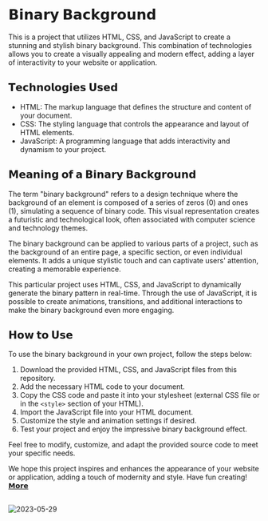 # 𝗕𝗶𝗻𝗮𝗿𝘆 𝗕𝗮𝗰𝗸𝗴𝗿𝗼𝘂𝗻𝗱

This is a project that utilizes HTML, CSS, and JavaScript to create a stunning and stylish binary background. This combination of technologies allows you to create a visually appealing and modern effect, adding a layer of interactivity to your website or application.

## 𝗧𝗲𝗰𝗵𝗻𝗼𝗹𝗼𝗴𝗶𝗲𝘀 𝗨𝘀𝗲𝗱 

- HTML: The markup language that defines the structure and content of your document.
- CSS: The styling language that controls the appearance and layout of HTML elements.
- JavaScript: A programming language that adds interactivity and dynamism to your project.

## 𝗠𝗲𝗮𝗻𝗶𝗻𝗴 𝗼𝗳 𝗮 𝗕𝗶𝗻𝗮𝗿𝘆 𝗕𝗮𝗰𝗸𝗴𝗿𝗼𝘂𝗻𝗱

The term "binary background" refers to a design technique where the background of an element is composed of a series of zeros (0) and ones (1), simulating a sequence of binary code. This visual representation creates a futuristic and technological look, often associated with computer science and technology themes.

The binary background can be applied to various parts of a project, such as the background of an entire page, a specific section, or even individual elements. It adds a unique stylistic touch and can captivate users' attention, creating a memorable experience.

This particular project uses HTML, CSS, and JavaScript to dynamically generate the binary pattern in real-time. Through the use of JavaScript, it is possible to create animations, transitions, and additional interactions to make the binary background even more engaging.

## 𝗛𝗼𝘄 𝘁𝗼 𝗨𝘀𝗲

To use the binary background in your own project, follow the steps below:

1. Download the provided HTML, CSS, and JavaScript files from this repository.
2. Add the necessary HTML code to your document.
3. Copy the CSS code and paste it into your stylesheet (external CSS file or in the `<style>` section of your HTML).
4. Import the JavaScript file into your HTML document.
5. Customize the style and animation settings if desired.
6. Test your project and enjoy the impressive binary background effect.

Feel free to modify, customize, and adapt the provided source code to meet your specific needs.

We hope this project inspires and enhances the appearance of your website or application, adding a touch of modernity and style. Have fun creating!
[𝗠𝗼𝗿𝗲](https://byalyck.github.io/Binary-Background/)
##
![2023-05-29](https://github.com/ByAlyck/Binary-Background/assets/113322342/052259f9-3d12-4748-9e41-d06bdcb1fb14)
